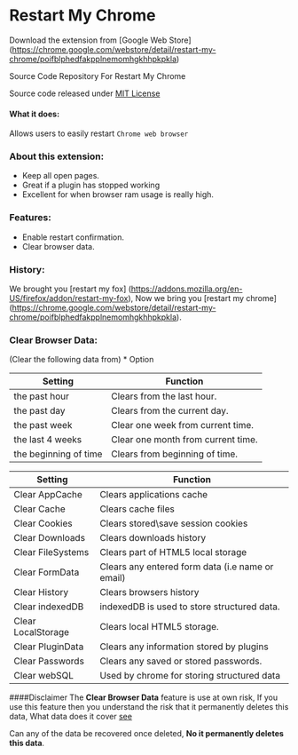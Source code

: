 Restart My Chrome
========

Download the extension from [Google Web Store] (https://chrome.google.com/webstore/detail/restart-my-chrome/poifblphedfakpplnemomhgkhhpkpkla) 

Source Code Repository For Restart My Chrome

Source code released under [MIT License](http://opensource.org/licenses/MIT)

#### What it does: 
Allows users to easily restart `Chrome web browser`

### About this extension:

- Keep all open pages.
- Great if a plugin has stopped working
- Excellent for when browser ram usage is really high.

### Features:
- Enable restart confirmation.
- Clear browser data.

### History:
We brought you [restart my fox] (https://addons.mozilla.org/en-US/firefox/addon/restart-my-fox), Now we bring you [restart my chrome] (https://chrome.google.com/webstore/detail/restart-my-chrome/poifblphedfakpplnemomhgkhhpkpkla).

### Clear Browser Data:

(Clear the following data from) * Option

| Setting | Function |
------------- | -------------
the past hour | Clears from the last hour.
the past day | Clears from the current day.
the past week | Clear one week from current time.
the last 4 weeks | Clear one month from current time.
the beginning of time | Clears from beginning of time.


| Setting | Function |
------------- | -------------
Clear AppCache | Clears applications cache
Clear Cache | Clears cache files
Clear Cookies | Clears stored\save session cookies
Clear Downloads | Clears downloads history
Clear FileSystems | Clears part of HTML5 local storage
Clear FormData | Clears any entered form data (i.e name or email)
Clear History | Clears browsers history 
Clear indexedDB | indexedDB is used to store structured data.
Clear LocalStorage | Clears local HTML5 storage.
Clear PluginData | Clears any information stored by plugins
Clear Passwords | Clears any saved or stored passwords.
Clear webSQL | Used by chrome for storing structured data

####Disclaimer
The __Clear Browser Data__ feature is use at own risk, If you use this feature then you understand
the risk that it permanently deletes this data, What data does it cover [see](#clear-browser-data)

Can any of the data be recovered once deleted, __No it permanently deletes this data__.